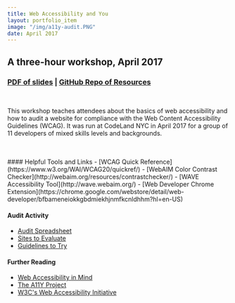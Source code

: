 ```yaml
---
title: Web Accessibility and You
layout: portfolio_item
image: "/img/a11y-audit.PNG"
date: April 2017
---
```


## A three-hour workshop, April 2017
### [PDF of slides](/documents/gender-form.pdf) | [GitHub Repo of Resources](https://github.com/stephmarx/a11y-workshop)

<br>

This workshop teaches attendees about the basics of web accessibility and how to audit a website for compliance with the Web Content Accessibility Guidelines (WCAG). It was run at CodeLand NYC in April 2017 for a group of 11 developers of mixed skills levels and backgrounds.

<br>
<br>
#### Helpful Tools and Links
- [WCAG Quick Reference](https://www.w3.org/WAI/WCAG20/quickref/)
- [WebAIM Color Contrast Checker](http://webaim.org/resources/contrastchecker/)
- [WAVE Accessibility Tool](http://wave.webaim.org/)
- [Web Developer Chrome Extension](https://chrome.google.com/webstore/detail/web-developer/bfbameneiokkgbdmiekhjnmfkcnldhhm?hl=en-US)

#### Audit Activity

- [Audit Spreadsheet](https://docs.google.com/spreadsheets/d/1P3NDBt2kSWzeCrw9kW_KV0pMm8rBmqv42rjdzWn6JvU/edit?usp=sharing)
- [Sites to Evaluate](https://docs.google.com/document/d/13MqubO4_J_46QeoLuZ3Yr6lkpOiyRWvTtc3f9tvL-UY/edit?usp=sharing)
- [Guidelines to Try](https://docs.google.com/document/d/1J37ba6pwO4XzCq2Clh4tHl4lsQgCUhx_eXZMBchBjUg/edit?usp=sharing)

#### Further Reading
- [Web Accessibility in Mind](http://webaim.org/)
- [The A11Y Project](http://a11yproject.com/)
- [W3C's Web Accessibility Initiative](https://www.w3.org/WAI/)
